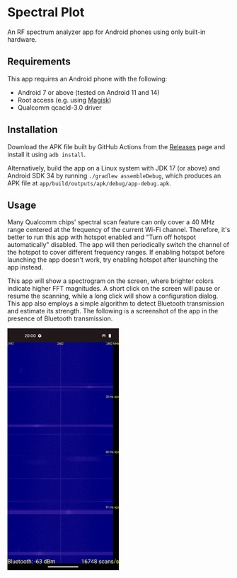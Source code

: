 # Spectral Plot

An RF spectrum analyzer app for Android phones using only built-in hardware.

## Requirements

This app requires an Android phone with the following:

- Android 7 or above (tested on Android 11 and 14)
- Root access (e.g. using [Magisk](https://github.com/topjohnwu/Magisk/))
- Qualcomm qcacld-3.0 driver

## Installation

Download the APK file built by GitHub Actions from the [Releases](https://github.com/zlab-pub/spectral-plot/releases) page and install it using `adb install`.

Alternatively, build the app on a Linux system with JDK 17 (or above) and Android SDK 34 by running `./gradlew assembleDebug`, which produces an APK file at `app/build/outputs/apk/debug/app-debug.apk`.

## Usage

Many Qualcomm chips' spectral scan feature can only cover a 40 MHz range centered at the frequency of the current Wi-Fi channel. Therefore, it's better to run this app with hotspot enabled and "Turn off hotspot automatically" disabled. The app will then periodically switch the channel of the hotspot to cover different frequency ranges. If enabling hotspot before launching the app doesn't work, try enabling hotspot after launching the app instead.

This app will show a spectrogram on the screen, where brighter colors indicate higher FFT magnitudes. A short click on the screen will pause or resume the scanning, while a long click will show a configuration dialog. This app also employs a simple algorithm to detect Bluetooth transmission and estimate its strength. The following is a screenshot of the app in the presence of Bluetooth transmission.

<img src="assets/images/screenshot.png" alt="A screenshot of the app in the presence of Bluetooth transmission." width="50%"/>

